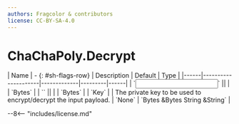 ```yaml
---
authors: Fragcolor & contributors
license: CC-BY-SA-4.0
---
```



# ChaChaPoly.Decrypt

<div class="sh-parameters" markdown="1">
| Name | - {: #sh-flags-row} | Description | Default | Type |
|------|---------------------|-------------|---------|------|
| `<input>` || | | `Bytes` |
| `<output>` || | | `Bytes` |
| `Key` |  | The private key to be used to encrypt/decrypt the input payload. | `None` | `Bytes &Bytes String &String` |

</div>



--8<-- "includes/license.md"
